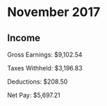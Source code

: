 # November 2017

## Income

Gross Earnings: $9,102.54

Taxes Withheld: $3,196.83

Deductions: $208.50

Net Pay: $5,697.21

